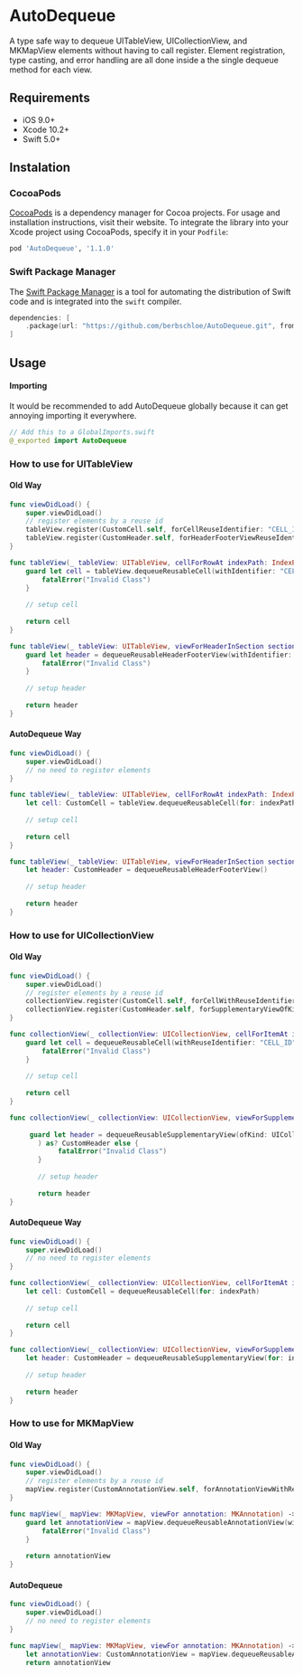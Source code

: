 # AutoDequeue
A type safe way to dequeue UITableView, UICollectionView, and MKMapView elements without having to call register.
Element registration, type casting, and error handling are all done inside a the single dequeue method for each view.

## Requirements

- iOS 9.0+
- Xcode 10.2+
- Swift 5.0+

## Instalation

### CocoaPods

[CocoaPods](https://cocoapods.org) is a dependency manager for Cocoa projects. For usage and installation instructions, visit their website. To integrate the library into your Xcode project using CocoaPods, specify it in your `Podfile`:

```ruby
pod 'AutoDequeue', '1.1.0'
```

### Swift Package Manager

The [Swift Package Manager](https://swift.org/package-manager/) is a tool for automating the distribution of Swift code and is integrated into the `swift` compiler.

```swift
dependencies: [
    .package(url: "https://github.com/berbschloe/AutoDequeue.git", from: "1.1.0")
]
```

## Usage

#### Importing
It would be recommended to add AutoDequeue globally because it can get annoying importing it everywhere.

```swift
// Add this to a GlobalImports.swift
@_exported import AutoDequeue
```

### How to use for UITableView

#### Old Way
```swift
func viewDidLoad() {
    super.viewDidLoad()
    // register elements by a reuse id
    tableView.register(CustomCell.self, forCellReuseIdentifier: "CELL_ID")
    tableView.register(CustomHeader.self, forHeaderFooterViewReuseIdentifier: "HEADER_ID")
}

func tableView(_ tableView: UITableView, cellForRowAt indexPath: IndexPath) -> UITableViewCell {
    guard let cell = tableView.dequeueReusableCell(withIdentifier: "CELL_ID", for: indexPath) as? CustomCell else {
        fatalError("Invalid Class")
    }
    
    // setup cell
    
    return cell
}

func tableView(_ tableView: UITableView, viewForHeaderInSection section: Int) -> UIView? {
    guard let header = dequeueReusableHeaderFooterView(withIdentifier: "HEADER_ID") as? CustomHeader else {
        fatalError("Invalid Class")
    }
    
    // setup header
    
    return header
}
```

#### AutoDequeue Way

```swift
func viewDidLoad() {
    super.viewDidLoad() 
    // no need to register elements
}

func tableView(_ tableView: UITableView, cellForRowAt indexPath: IndexPath) -> UITableViewCell {
    let cell: CustomCell = tableView.dequeueReusableCell(for: indexPath)
    
    // setup cell
    
    return cell
}

func tableView(_ tableView: UITableView, viewForHeaderInSection section: Int) -> UIView? {
    let header: CustomHeader = dequeueReusableHeaderFooterView()
    
    // setup header
    
    return header
}
```

### How to use for UICollectionView

#### Old Way

```swift
func viewDidLoad() {
    super.viewDidLoad()
    // register elements by a reuse id
    collectionView.register(CustomCell.self, forCellWithReuseIdentifier: "CELL_ID")
    collectionView.register(CustomHeader.self, forSupplementaryViewOfKind: UICollectionView.elementKindSectionHeader, withReuseIdentifier: "HEADER_ID")
}

func collectionView(_ collectionView: UICollectionView, cellForItemAt indexPath: IndexPath) -> UICollectionViewCell {
    guard let cell = dequeueReusableCell(withReuseIdentifier: "CELL_ID", for: indexPath) as? CustomCell else {
        fatalError("Invalid Class")
    }
    
    // setup cell
    
    return cell
}

func collectionView(_ collectionView: UICollectionView, viewForSupplementaryElementOfKind kind: String, at indexPath: IndexPath) -> UICollectionReusableView {
                    
     guard let header = dequeueReusableSupplementaryView(ofKind: UICollectionView.elementKindSectionHeader, withReuseIdentifier: "HEADER_ID", for: indexPath
       ) as? CustomHeader else {
            fatalError("Invalid Class")
       }
       
       // setup header
       
       return header
}
```

#### AutoDequeue Way

```swift
func viewDidLoad() {
    super.viewDidLoad()
    // no need to register elements
}

func collectionView(_ collectionView: UICollectionView, cellForItemAt indexPath: IndexPath) -> UICollectionViewCell {
    let cell: CustomCell = dequeueReusableCell(for: indexPath)
    
    // setup cell
    
    return cell
}

func collectionView(_ collectionView: UICollectionView, viewForSupplementaryElementOfKind kind: String, at indexPath: IndexPath) -> UICollectionReusableView {
    let header: CustomHeader = dequeueReusableSupplementaryView(for: indexPath)
       
    // setup header
       
    return header
}
```
### How to use for MKMapView

#### Old Way

```swift
func viewDidLoad() {
    super.viewDidLoad()
    // register elements by a reuse id
    mapView.register(CustomAnnotationView.self, forAnnotationViewWithReuseIdentifier: "ANNOTATION_ID")
}

func mapView(_ mapView: MKMapView, viewFor annotation: MKAnnotation) -> MKAnnotationView? {
    guard let annotationView = mapView.dequeueReusableAnnotationView(withIdentifier: "ANNOTATION_ID", for: annotation) as? CustomAnnotationView else {
        fatalError("Invalid Class")
    }
    
    return annotationView
}

```

#### AutoDequeue

```swift
func viewDidLoad() {
    super.viewDidLoad()
    // no need to register elements
}

func mapView(_ mapView: MKMapView, viewFor annotation: MKAnnotation) -> MKAnnotationView? {
    let annotationView: CustomAnnotationView = mapView.dequeueReusableAnnotationView(for annotation)
    return annotationView
```
